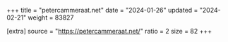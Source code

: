 +++
title = "petercammeraat.net"
date = "2024-01-26"
updated = "2024-02-21"
weight = 83827

[extra]
source = "https://petercammeraat.net/"
ratio = 2
size = 82
+++
